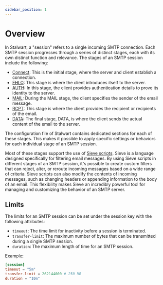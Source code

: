 ```yaml
---
sidebar_position: 1
---
```


# Overview

In Stalwart, a "session" refers to a single incoming SMTP connection. Each SMTP session progresses through a series of distinct stages, each with its own distinct function and relevance. The stages of an SMTP session include the following:

- [Connect](/docs/mta/inbound/connect): This is the initial stage, where the server and client establish a connection. 
- [EHLO](/docs/mta/inbound/ehlo): This stage is where the client introduces itself to the server.
- [AUTH](/docs/mta/inbound/auth): In this stage, the client provides authentication details to prove its identity to the server.
- [MAIL](/docs/mta/inbound/mail): During the MAIL stage, the client specifies the sender of the email message.
- [RCPT](/docs/mta/inbound/rcpt): This stage is where the client provides the recipient or recipients of the email.
- [DATA](/docs/mta/inbound/data): The final stage, DATA, is where the client sends the actual content of the email to the server.

The configuration file of Stalwart contains dedicated sections for each of these stages. This makes it possible to apply specific settings or behaviors for each individual stage of an SMTP session.

Most of these stages support the use of [Sieve scripts](/docs/sieve/overview). Sieve is a language designed specifically for filtering email messages. By using Sieve scripts in different stages of an SMTP session, it's possible to create custom filters that can reject, alter, or reroute incoming messages based on a wide range of criteria. Sieve scripts can also modify the contents of incoming messages, such as changing headers or appending information to the body of an email. This flexibility makes Sieve an incredibly powerful tool for managing and customizing the behavior of an SMTP server.

## Limits

The limits for an SMTP session can be set under the session key with the following attributes:

- `timeout`: The time limit for inactivity before a session is terminated.
- `transfer-limit`: The maximum number of bytes that can be transmitted during a single SMTP session.
- `duration`: The maximum length of time for an SMTP session.

Example:

```toml
[session]
timeout = "5m"
transfer-limit = 262144000 # 250 MB
duration = "10m"
```
